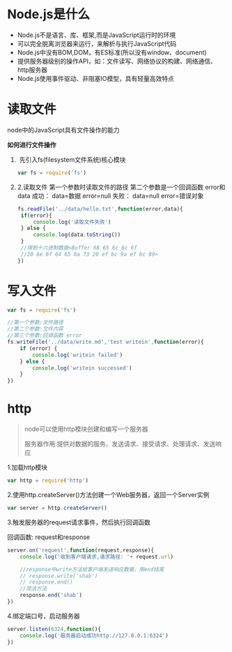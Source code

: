 # Node.js是什么

- Node.js不是语言、库、框架,而是JavaScript运行时的环境
- 可以完全脱离浏览器来运行，来解析与执行JavaScript代码
- Node.js中没有BOM,DOM，有ES标准(所以没有window、document)
- 提供服务器级别的操作API，如：文件读写、网络协议的构建、网络通信、http服务器
- Node.js使用事件驱动、非阻塞IO模型，具有轻量高效特点





# 读取文件

node中的JavaScript具有文件操作的能力

**如何进行文件操作**

1. ​	先引入fs(filesystem文件系统)核心模块

   ```javascript
   var fs = require('fs')
   ```

2. 2.读取文件  第一个参数时读取文件的路径
   第二个参数是一个回调函数  error和data
   成功：  data=数据    error=null
   失败：  data=null   error=错误对象

   ```javascript
   fs.readFile('../data/hello.txt',function(error,data){
   	if(error){
   		console.log('读取文件失败')
   	} else {
   		console.log(data.toString())
   	}
   	//得到十六进制数据<Buffer 68 65 6c 6c 6f 
   	//20 6e 6f 64 65 6a 73 20 ef bc 9a ef bc 89>
   })
   ```

# 写入文件

```javascript
var fs = require('fs')

//第一个参数:文件路径
//第二个参数:文件内容
//第三个参数:回调函数 error
fs.writeFile('../data/write.md','test writein',function(error){
	if (error) {
		console.log('writein failed')
	} else {
		console.log('writein successed')
	}
})	
```



# http

> node可以使用http模块创建和编写一个服务器
>
> 服务器作用:提供对数据的服务、发送请求、接受请求、处理请求、发送响应

1.加载http模块

```javascript
var http = require('http')
```

2.使用http.createServer()方法创建一个Web服务器，返回一个Server实例

```javascript
var server = http.createServer()
```

3.触发服务器的request请求事件，然后执行回调函数

   回调函数: request和response

```javascript
server.on('request',function(request,response){
    console.log('收到客户端请求,请求路径: '+ request.url)

    //response中write方法给客户端发送响应数据，用end结尾
    // response.write('shab')
    // response.end()
    //简洁方法
    response.end('shab')
})
```

4.绑定端口号，启动服务器

```javascript
server.listen(6324,function(){
    console.log('服务器启动成功http://127.0.0.1:6324')
})
```

